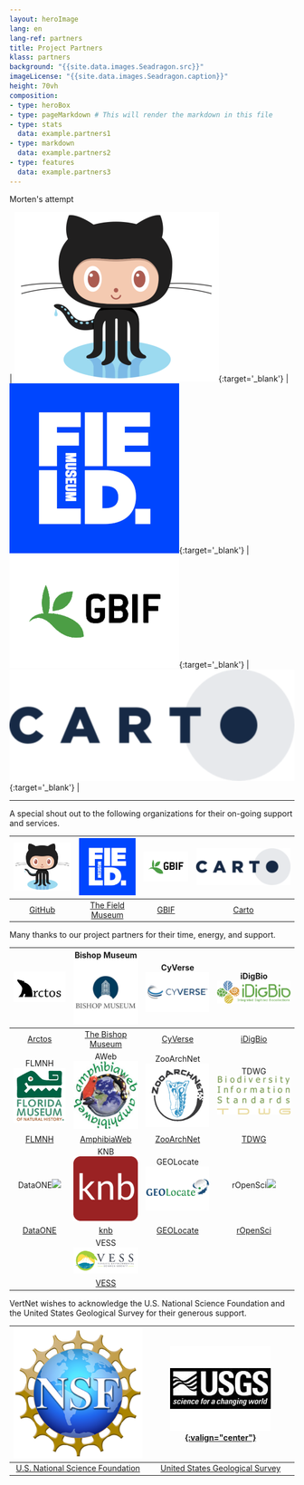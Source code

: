 ```yaml
---
layout: heroImage
lang: en
lang-ref: partners
title: Project Partners
klass: partners
background: "{{site.data.images.Seadragon.src}}"
imageLicense: "{{site.data.images.Seadragon.caption}}"
height: 70vh
composition:
- type: heroBox
- type: pageMarkdown # This will render the markdown in this file
- type: stats
  data: example.partners1
- type: markdown
  data: example.partners2
- type: features
  data: example.partners3
---
```


Morten's attempt

| [![](/assets/images/GitHub-Octocat-361x300.png)](https://github.com/){:target='_blank'} | [![](/assets/images/field-museum-logo-300x300.png)](https://www.fieldmuseum.org/){:target='_blank'} | [![](/assets/images/GBIF-2015-300x199.png)](https://www.gbif.org/){:target='_blank'} | [![](/assets/images/CARTO-logo-positive-767x300.png)](https://carto.com/){:target='_blank'} |


------------


A special shout out to the following organizations for their on-going support and services.

| ![](/assets/images/GitHub-Octocat-361x300.png) | ![](/assets/images/field-museum-logo-300x300.png) | ![](/assets/images/GBIF-2015-300x199.png) | ![](/assets/images/CARTO-logo-positive-767x300.png) |
|:------------------------------------------------:|:---------------------------------------------------:|:-------------------------------------------:|:------------------------:|
| [GitHub](https://github.com/) | [The Field Museum](https://www.fieldmuseum.org/) | [GBIF](https://www.gbif.org/) | [Carto](https://carto.com/) |


Many thanks to our project partners for their time, energy, and support.

| ![](/assets/images/arctos-alogo_blackonwhite-513x300.png) | Bishop Museum![](/assets/images/Bishop_img_logo_fulldome-300x300.jpeg) | CyVerse![](/assets/images/CyVerse-logo-482x300.jpeg) | iDigBio![](/assets/images/IDigBio_Logo_RGB-300-970.png) |
|:------------------------------------------------:|:---------------------------------------------------:|:-------------------------------------------:|:------------------------:|
| [Arctos](https://arctosdb.org/) | [The Bishop Museum](https://bishopscience.org/) | [CyVerse](https://www.cyverse.org/) | [iDigBio](https://www.idigbio.org/) |
| FLMNH![](/assets/images/flmnh-logo.png) | AWeb![](/assets/images/Aweb-logo-300x284.jpeg) | ZooArchNet![](/assets/images/zan-logo-circular_color_web-only300x300.png) | TDWG![](/assets/images/tdwg_logo300x568.png) |
| [FLMNH](https://www.floridamuseum.ufl.edu/) | [AmphibiaWeb](https://amphibiaweb.org/) | [ZooArchNet](https://zooarchnet.org/) | [TDWG](https://www.tdwg.org/) |
| DataONE![](/assets/images/dataone_logo-300x455.png) | KNB![](/assets/images/knb-icon-192x192.png) | GEOLocate![](/assets/images/geolocatelogo300x430.jpeg) | rOpenSci![](/assets/images/ropensci_icon_lettering_color-300x544.png) |
| [DataONE](https://www.dataone.org/) | [knb](https://knb.ecoinformatics.org/) | [GEOLocate](https://www.geo-locate.org/) | [rOpenSci](https://docs.ropensci.org/rvertnet/) |
| | VESS![](/assets/images/vesslogo_website.png) | | |
| | [VESS](https://www.vanuatuconservation.org/) | | |

VertNet wishes to acknowledge the U.S. National Science Foundation and the United States Geological Survey for their generous support.

| ![](/assets/images/NSF-logo300x298.png) | [![](/assets/images/usgslogo-150x178.jpeg){:valign="center"}](https://www.usgs.gov/) |
|:------------------------------------------------:|:---------------------------------------------------:|
| [U.S. National Science Foundation](https://nsf.gov/) | [United States Geological Survey](https://www.usgs.gov/) |
